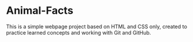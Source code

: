# Animal-Facts
This is a simple webpage project based on HTML and CSS only, created to practice learned concepts and working with Git and GitHub.
